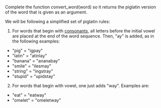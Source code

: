 Complete the function convert_word(word) so it returns the piglatin version of the word that is given as an argument.

We will be following a simplified set of piglatin rules:

1. For words that begin with [consonants](https://en.wikipedia.org/wiki/Consonant), all letters before the initial vowel are placed at the end of the word sequence. Then, "ay" is added, as in the following examples:

- "pig" = "igpay"
- "latin" = "atinlay"
- "banana" = "ananabay"
- "smile" = "ilesmay"
- "string" = "ingstray"
- "stupid" = "upidstay"

2. For words that begin with vowel, one just adds "way". Examples are:

- "eat" = "eatway" 
- "omelet" = "omeletway" 